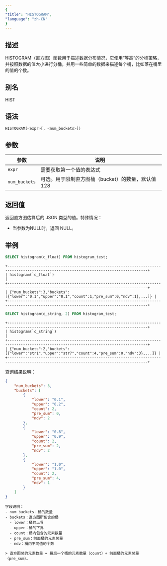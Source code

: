 ```yaml
---
{
"title": "HISTOGRAM",
"language": "zh-CN"
}
---
```


<!-- 
Licensed to the Apache Software Foundation (ASF) under one
or more contributor license agreements.  See the NOTICE file
distributed with this work for additional information
regarding copyright ownership.  The ASF licenses this file
to you under the Apache License, Version 2.0 (the
"License"); you may not use this file except in compliance
with the License.  You may obtain a copy of the License at

  http://www.apache.org/licenses/LICENSE-2.0

Unless required by applicable law or agreed to in writing,
software distributed under the License is distributed on an
"AS IS" BASIS, WITHOUT WARRANTIES OR CONDITIONS OF ANY
KIND, either express or implied.  See the License for the
specific language governing permissions and limitations
under the License.
-->


## 描述

HISTOGRAM（直方图）函数用于描述数据分布情况，它使用“等高”的分桶策略，并按照数据的值大小进行分桶，并用一些简单的数据来描述每个桶，比如落在桶里的值的个数。

## 别名

HIST

## 语法

```sql
HISTOGRAM(<expr>[, <num_buckets>])
```

## 参数

| 参数 | 说明 |
| -- | -- |
| `expr` | 需要获取第一个值的表达式 |
| `num_buckets` | 可选。用于限制直方图桶（bucket）的数量，默认值 128 |


## 返回值

返回直方图估算后的 JSON 类型的值。特殊情况：
- 当参数<expr>为NULL时，返回 NULL。

## 举例

```sql
SELECT histogram(c_float) FROM histogram_test;
```

```text
+-------------------------------------------------------------------------------------------------------------------------------------+
| histogram(`c_float`)                                                                                                                |
+-------------------------------------------------------------------------------------------------------------------------------------+
| {"num_buckets":3,"buckets":[{"lower":"0.1","upper":"0.1","count":1,"pre_sum":0,"ndv":1},...]} |
+-------------------------------------------------------------------------------------------------------------------------------------+
```

```sql
SELECT histogram(c_string, 2) FROM histogram_test;
```

```text
+-------------------------------------------------------------------------------------------------------------------------------------+
| histogram(`c_string`)                                                                                                               |
+-------------------------------------------------------------------------------------------------------------------------------------+
| {"num_buckets":2,"buckets":[{"lower":"str1","upper":"str7","count":4,"pre_sum":0,"ndv":3},...]} |
+-------------------------------------------------------------------------------------------------------------------------------------+
```

查询结果说明：

```json
{
    "num_buckets": 3, 
    "buckets": [
        {
            "lower": "0.1", 
            "upper": "0.2", 
            "count": 2, 
            "pre_sum": 0, 
            "ndv": 2
        }, 
        {
            "lower": "0.8", 
            "upper": "0.9", 
            "count": 2, 
            "pre_sum": 2, 
            "ndv": 2
        }, 
        {
            "lower": "1.0", 
            "upper": "1.0", 
            "count": 2, 
            "pre_sum": 4, 
            "ndv": 1
        }
    ]
}
```

```text
字段说明：
- num_buckets：桶的数量
- buckets：直方图所包含的桶
  - lower：桶的上界
  - upper：桶的下界
  - count：桶内包含的元素数量
  - pre_sum：前面桶的元素总量
  - ndv：桶内不同值的个数

> 直方图总的元素数量 = 最后一个桶的元素数量（count）+ 前面桶的元素总量（pre_sum）。
```

